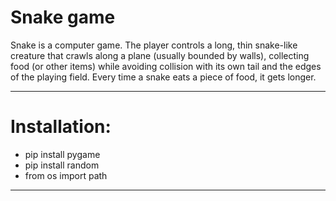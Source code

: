 # Snake game

Snake is a computer game. 
The player controls a long, thin snake-like creature that crawls along a plane (usually bounded by walls), collecting food (or other items) while avoiding collision with its own tail and the edges of the playing field. Every time a snake eats a piece of food, it gets longer.

---
# Installation:

- pip install pygame
- pip install random
- from os import path

---

